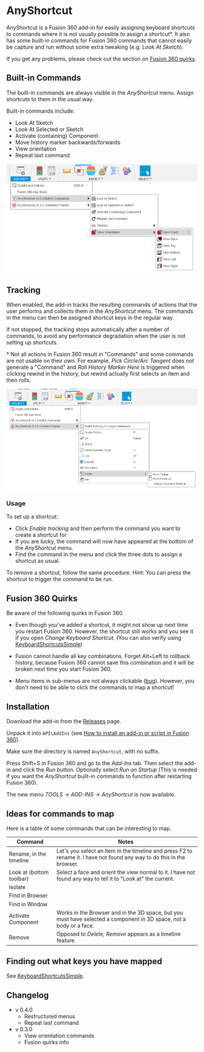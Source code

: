 # AnyShortcut

AnyShortcut is a Fusion 360 add-in for easily assigning keyboard shortcuts to commands where it is not usually possible to assign a shortcut*. It also has some built-in commands for Fusion 360 commands that cannot easily be capture and run without some extra tweaking (e.g. *Look At Sketch*).

If you get any problems, please check out the section on [Fusion 360 quirks](#fusion-360-quirks).

## Built-in Commands

The built-in commands are always visible in the *AnyShortcut* menu. Assign shortcuts to them in the usual way.

Built-in commands include:

 * Look At Sketch
 * Look At Selected or Sketch
 * Activate (containing) Component
 * Move history marker backwards/forwards
 * View orientation
 * Repeat last command

![Screenshot](builtin_screenshot.png)

## Tracking

When enabled, the add-in tracks the resulting commands of actions that the user performs and collects them in the *AnyShortcut* menu. The commands in the menu can then be assigned shortcut keys in the regular way.

If not stopped, the tracking stops automatically after a number of commands, to avoid any performance degradation when the user is not setting up shortcuts.

\* Not all actions in Fusion 360 result in "Commands" and some commands are not usable on their own. For example, *Pick Circle/Arc Tangent* does not generate a "Command" and *Roll History Marker Here* is triggered when clicking rewind in the history, but rewind actually first selects an item and then rolls.

![Screenshot](tracker_screenshot.png)

### Usage

To set up a shortcut:

* Click *Enable tracking* and then perform the command you want to create a shortcut for
* If you are lucky, the command will now have appeared at the bottom of the *AnyShortcut* menu.
* Find the command in the menu and click the three dots to assign a shortcut as usual.

To remove a shortcut, follow the same procedure. Hint: You can press the shortcut to trigger the command to be run.

## Fusion 360 Quirks

Be aware of the following quirks in Fusion 360.

* Even though you've added a shortcut, it might not show up next time you restart Fusion 360. However, the shortcut still works and you see it if you open *Change Keyboard Shortcut*. (You can also verify using [KeyboardShortcutsSimple](https://github.com/thomasa88/KeyboardShortcutsSimple/blob/master/README.md))

* Fusion cannot handle all key combinations. Forget Alt+Left to rollback history, because Fusion 360 cannot save this combination and it will be broken next time you start Fusion 360.

* Menu items in sub-menus are not always clickable ([bug](https://forums.autodesk.com/t5/fusion-360-api-and-scripts/api-bug-cannot-click-menu-items-in-nested-dropdown/td-p/9669144)). However, you don't need to be able to click the commands to map a shortcut!

## Installation

Download the add-in from the [Releases](https://github.com/thomasa88/AnyShortcut/releases) page.

Unpack it into `API\AddIns` (see [How to install an add-in or script in Fusion 360](https://knowledge.autodesk.com/support/fusion-360/troubleshooting/caas/sfdcarticles/sfdcarticles/How-to-install-an-ADD-IN-and-Script-in-Fusion-360.html)).

Make sure the directory is named `AnyShortcut`, with no suffix.

Press Shift+S in Fusion 360 and go to the *Add-Ins* tab. Then select the add-in and click the *Run* button. Optionally select *Run on Startup* (This is needed if you want the *AnyShortcut* built-in commands to function after restarting Fusion 360).

The new menu *TOOLS* -> *ADD-INS* -> *AnyShortcut* is now available.

## Ideas for commands to map

Here is a table of some commands that can be interesting to map.

| Command                  | Notes                                                        |
| ------------------------ | ------------------------------------------------------------ |
| Rename, in the timeline  | Let's you select an item in the timeline and press F2 to rename it. I have not found any way to do this in the browser. |
| Look at (bottom toolbar) | Select a face and orient the view normal to it. I have not found any way to tell it to "Look at" the current. |
| Isolate                  |                                                              |
| Find in Browser          |                                                              |
| Find in Window           |                                                              |
| Activate Component       | Works in the Browser and in the 3D space, but you must have selected a component in 3D space, not a body or a face. |
| Remove                   | Opposed to *Delete,* *Remove* appears as a timeline feature. |

## Finding out what keys you have mapped

See [KeyboardShortcutsSimple](https://github.com/thomasa88/KeyboardShortcutsSimple/blob/master/README.md).

## Changelog

* v 0.4.0
  * Restructured menus
  * Repeat last command
* v 0.3.0
  * View orientation commands
  * Fusion quirks info

